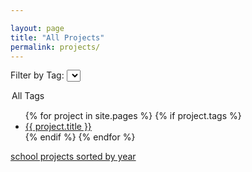 ```yaml
---

layout: page
title: "All Projects"
permalink: projects/
---
```


<!-- Dropdown Filter -->
<label for="tag-filter">Filter by Tag:</label>
<select id="tag-filter">
  <option value="all" selected>All Tags</option>
</select>

<!-- Projects List -->
<ul id="projects-list">
  {% for project in site.pages %}
    {% if project.tags %}
      <li class="project-item" data-tags="{{ project.tags | join: ',' }}">
        <a href="{{ project.url }}">{{ project.title }}</a>
      </li>
    {% endif %}
  {% endfor %}
</ul>

[school projects sorted by year](school-projects.md)

<script>
// Dynamically populate the dropdown with unique tags from projects
document.addEventListener('DOMContentLoaded', function () {
  const tagDropdown = document.getElementById('tag-filter');
  const projectItems = document.querySelectorAll('.project-item');
  const uniqueTags = new Set();

  // Collect all tags from the project items
  projectItems.forEach(item => {
    const tags = item.getAttribute('data-tags').split(',');
    tags.forEach(tag => uniqueTags.add(tag.trim()));
  });

  // Add tags to the dropdown as options
  uniqueTags.forEach(tag => {
    const option = document.createElement('option');
    option.value = tag;
    option.textContent = tag.charAt(0).toUpperCase() + tag.slice(1); // Capitalize first letter
    tagDropdown.appendChild(option);
  });

  // Filter projects based on the selected tag
  tagDropdown.addEventListener('change', function () {
    const selectedTag = this.value;

    projectItems.forEach(item => {
      const tags = item.getAttribute('data-tags').split(',');
      if (selectedTag === 'all' || tags.includes(selectedTag)) {
        item.style.display = 'list-item';
      } else {
        item.style.display = 'none';
      }
    });
  });
});
</script>
